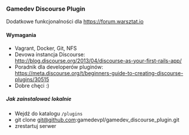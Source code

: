 ### Gamedev Discourse Plugin

Dodatkowe funkcjonalności dla https://forum.warsztat.io

#### Wymagania

- Vagrant, Docker, Git, NFS
- Devowa instancja Discourse: http://blog.discourse.org/2013/04/discourse-as-your-first-rails-app/
- Poradnik dla developerów pluginów: https://meta.discourse.org/t/beginners-guide-to-creating-discourse-plugins/30515
- Dobre chęci :)

##### Jak zainstalować lokalnie

- Wejdź do katalogu ```/plugins```
- git clone git@github.com:gamedevpl/gamedev_discourse_plugin.git
- zrestartuj serwer
